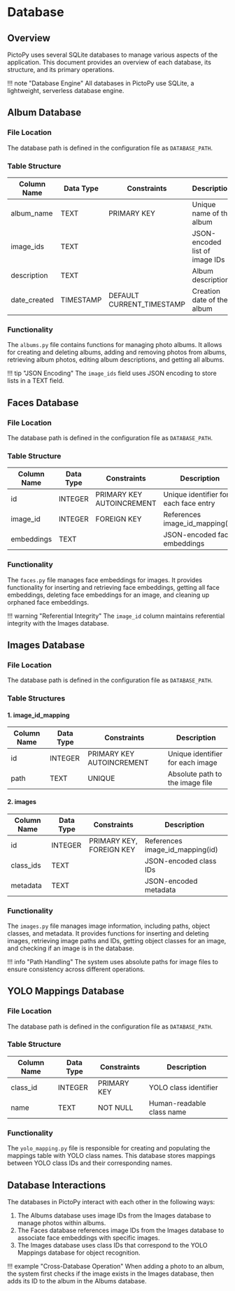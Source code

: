 # Database

## Overview

PictoPy uses several SQLite databases to manage various aspects of the application. This document provides an overview of each database, its structure, and its primary operations.

!!! note "Database Engine"
All databases in PictoPy use SQLite, a lightweight, serverless database engine.

## Album Database

### File Location

The database path is defined in the configuration file as `DATABASE_PATH`.

### Table Structure

| Column Name  | Data Type | Constraints               | Description                    |
| ------------ | --------- | ------------------------- | ------------------------------ |
| album_name   | TEXT      | PRIMARY KEY               | Unique name of the album       |
| image_ids    | TEXT      |                           | JSON-encoded list of image IDs |
| description  | TEXT      |                           | Album description              |
| date_created | TIMESTAMP | DEFAULT CURRENT_TIMESTAMP | Creation date of the album     |

### Functionality

The `albums.py` file contains functions for managing photo albums. It allows for creating and deleting albums, adding and removing photos from albums, retrieving album photos, editing album descriptions, and getting all albums.

!!! tip "JSON Encoding"
The `image_ids` field uses JSON encoding to store lists in a TEXT field.

## Faces Database

### File Location

The database path is defined in the configuration file as `DATABASE_PATH`.

### Table Structure

| Column Name | Data Type | Constraints               | Description                           |
| ----------- | --------- | ------------------------- | ------------------------------------- |
| id          | INTEGER   | PRIMARY KEY AUTOINCREMENT | Unique identifier for each face entry |
| image_id    | INTEGER   | FOREIGN KEY               | References image_id_mapping(id)       |
| embeddings  | TEXT      |                           | JSON-encoded face embeddings          |

### Functionality

The `faces.py` file manages face embeddings for images. It provides functionality for inserting and retrieving face embeddings, getting all face embeddings, deleting face embeddings for an image, and cleaning up orphaned face embeddings.

!!! warning "Referential Integrity"
The `image_id` column maintains referential integrity with the Images database.

## Images Database

### File Location

The database path is defined in the configuration file as `DATABASE_PATH`.

### Table Structures

#### 1. image_id_mapping

| Column Name | Data Type | Constraints               | Description                      |
| ----------- | --------- | ------------------------- | -------------------------------- |
| id          | INTEGER   | PRIMARY KEY AUTOINCREMENT | Unique identifier for each image |
| path        | TEXT      | UNIQUE                    | Absolute path to the image file  |

#### 2. images

| Column Name | Data Type | Constraints              | Description                     |
| ----------- | --------- | ------------------------ | ------------------------------- |
| id          | INTEGER   | PRIMARY KEY, FOREIGN KEY | References image_id_mapping(id) |
| class_ids   | TEXT      |                          | JSON-encoded class IDs          |
| metadata    | TEXT      |                          | JSON-encoded metadata           |

### Functionality

The `images.py` file manages image information, including paths, object classes, and metadata. It provides functions for inserting and deleting images, retrieving image paths and IDs, getting object classes for an image, and checking if an image is in the database.

!!! info "Path Handling"
The system uses absolute paths for image files to ensure consistency across different operations.

## YOLO Mappings Database

### File Location

The database path is defined in the configuration file as `DATABASE_PATH`.

### Table Structure

| Column Name | Data Type | Constraints | Description               |
| ----------- | --------- | ----------- | ------------------------- |
| class_id    | INTEGER   | PRIMARY KEY | YOLO class identifier     |
| name        | TEXT      | NOT NULL    | Human-readable class name |

### Functionality

The `yolo_mapping.py` file is responsible for creating and populating the mappings table with YOLO class names. This database stores mappings between YOLO class IDs and their corresponding names.

## Database Interactions

The databases in PictoPy interact with each other in the following ways:

1. The Albums database uses image IDs from the Images database to manage photos within albums.
2. The Faces database references image IDs from the Images database to associate face embeddings with specific images.
3. The Images database uses class IDs that correspond to the YOLO Mappings database for object recognition.

!!! example "Cross-Database Operation"
When adding a photo to an album, the system first checks if the image exists in the Images database, then adds its ID to the album in the Albums database.
